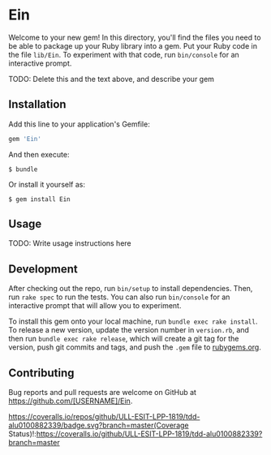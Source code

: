 # Ein

Welcome to your new gem! In this directory, you'll find the files you need to be able to package up your Ruby library into a gem. Put your Ruby code in the file `lib/Ein`. To experiment with that code, run `bin/console` for an interactive prompt.

TODO: Delete this and the text above, and describe your gem

## Installation

Add this line to your application's Gemfile:

```ruby
gem 'Ein'
```

And then execute:

    $ bundle

Or install it yourself as:

    $ gem install Ein

## Usage

TODO: Write usage instructions here

## Development

After checking out the repo, run `bin/setup` to install dependencies. Then, run `rake spec` to run the tests. You can also run `bin/console` for an interactive prompt that will allow you to experiment.

To install this gem onto your local machine, run `bundle exec rake install`. To release a new version, update the version number in `version.rb`, and then run `bundle exec rake release`, which will create a git tag for the version, push git commits and tags, and push the `.gem` file to [rubygems.org](https://rubygems.org).

## Contributing

Bug reports and pull requests are welcome on GitHub at https://github.com/[USERNAME]/Ein.

https://coveralls.io/repos/github/ULL-ESIT-LPP-1819/tdd-alu0100882339/badge.svg?branch=master(Coverage Status)!:https://coveralls.io/github/ULL-ESIT-LPP-1819/tdd-alu0100882339?branch=master